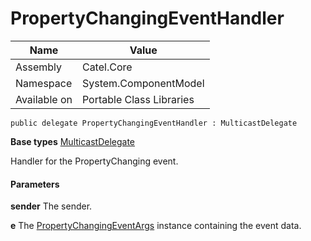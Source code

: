 

# PropertyChangingEventHandler

Name|Value
---|---
Assembly|Catel.Core
Namespace|System.ComponentModel
Available on|Portable Class Libraries

```
public delegate PropertyChangingEventHandler : MulticastDelegate
```

**Base types**
[MulticastDelegate]()


Handler for the PropertyChanging event.

#### Parameters

**sender**
The sender.

**e**
The [PropertyChangingEventArgs](#) instance containing the event data.



